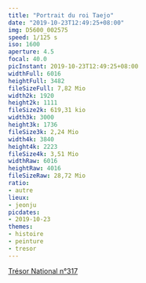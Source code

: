```yaml
---
title: "Portrait du roi Taejo"
date: "2019-10-23T12:49:25+08:00"
img: D5600_002575
speed: 1/125 s
iso: 1600
aperture: 4.5
focal: 40.0
picInstant: 2019-10-23T12:49:25+08:00
widthFull: 6016
heightFull: 3482
fileSizeFull: 7,82 Mio
width2k: 1920
height2k: 1111
fileSize2k: 619,31 kio
width3k: 3000
height3k: 1736
fileSize3k: 2,24 Mio
width4k: 3840
height4k: 2223
fileSize4k: 3,51 Mio
widthRaw: 6016
heightRaw: 4016
fileSizeRaw: 28,72 Mio
ratio:
- autre
lieux:
- jeonju
picdates:
- 2019-10-23
themes:
- histoire
- peinture
- tresor
---
```


[Trésor National n°317](https://fr.wikipedia.org/wiki/Trésors_nationaux_de_Corée_du_Sud)